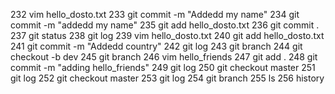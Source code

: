   232  vim hello_dosto.txt
  233  git commit -m "Addedd my name"
  234  git commit -m "addedd my name"
  235  git add hello_dosto.txt
  236  git commit .
  237  git status
  238  git log
  239  vim hello_dosto.txt
  240  git add hello_dosto.txt
  241  git commit -m "Addedd country"
  242  git log
  243  git branch
  244  git checkout -b dev
  245  git branch
  246  vim hello_friends
  247  git add .
  248  git commit -m "adding hello_friends"
  249  git log
  250  git checkout master
  251  git log
  252  git checkout master
  253  git log
  254  git branch
  255  ls
  256  history
